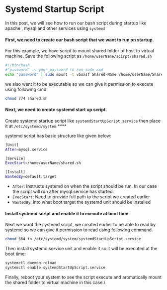 # Systemd Startup Script

In this post, we will see how to run our bash script during startup like apache , mysql and other services using `systemd`

#### **First, we need to create our bash script that we want to run on startup.**

For this example, we have script to mount shared folder of host to virtual machine. Save the following script as `/home/userName/scirpt/shared.sh`

```bash
#!/bin/bash
#"password" is your password to run sudo cmd
echo "password" | sudo mount -t vboxsf Shared-Name /home/userName/Shared-location/;
```

we also want it to be executable so we can give it permission to execute using following cmd:&#x20;

```bash
chmod 774 shared.sh
```

#### **Next, we need to create systemd start up script.**

Create systemd startup script like `systemdStartUpScript.service` then place it at `/etc/systemd/system` _****_&#x20;

systemd script has basic structure like given below:

```bash
[Unit]
After=mysql.service

[Service]
ExecStart=/home/userName/shared.sh

[Install]
WantedBy=default.target
```

* `After`: Instructs systemd on when the script should be run. In our case the script will run after mysql.service has started.
* `ExecStart`: Need to provide full path to the script we created earlier
* `WantedBy`: Into what boot target the systemd unit should be installed

#### **Install systemd script and enable it to execute at boot time**

Next we want the systemd script, we created earlier to be able to read by systemd so we can give it permission to read using following command.

```bash
chmod 664 to /etc/systemd/system/systemdStartUpScript.service
```

Then install systemd service unit and enable it so it will be executed at the boot time:

```bash
systemctl daemon-reload
systemctl enable systemdStartUpScript.service
```

Finally, reboot your system to see the script execute and aromatically mount the shared folder to virtual machine in this case.\
